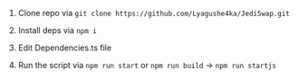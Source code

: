 1. Clone repo via `git clone https://github.com/Lyagushe4ka/JediSwap.git`

2. Install deps via `npm i`

3. Edit Dependencies.ts file

4. Run the script via `npm run start` or `npm run build` -> `npm run startjs`

